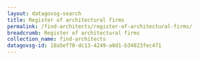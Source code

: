 ```yaml
---
layout: datagovsg-search
title: Register of architectural firms
permalink: /find-architects/register-of-architectural-firms/
breadcrumb: Register of architectural firms
collection_name: find-architects
datagovsg-id: 18a5ef70-dc13-4249-a8d1-b34823fec471
---
```

